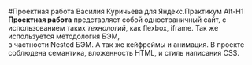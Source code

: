 #Проектная работа Василия Куричьева для Яндекс.Практикум
Alt-H1
**Проектная работа** представляет собой одностраничный сайт, с использованием таких *технологий*, как flexbox, iframe. Так же используется методология БЭМ,  
в частности Nested БЭМ. А так же кейфреймы и анимация. В проекте соблюдена семантика, вложенность HTML, и стиль написания CSS. 
